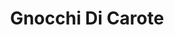 ---
title: 'Gnocchi Di Carote'
thumbnail: 'https://acnhcdn.com/2.0/CookingIcon/FtrGnocchiCarrotCropped.png'
ingredients:
  -
    id: 'flour'
    quantity: 2
    type: 'misc'
  -
    id: 'carrot'
    quantity: 3
    type: 'crop'

layout: '../../layouts/RecipeDetail.astro'
---